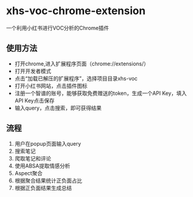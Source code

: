 # xhs-voc-chrome-extension
一个利用小红书进行VOC分析的Chrome插件

## 使用方法

- 打开chrome,进入扩展程序页面（chrome://extensions/）
- 打开开发者模式
- 点击“加载已解压的扩展程序”，选择项目目录xhs-voc
- 打开小红书网站，点击插件图标
- 注册一个智谱的账号，能够获取免费赠送的token，生成一个API Key，填入API Key点击保存
- 输入query，点击搜索，即可获得结果


## 流程

1. 用户在popup页面输入query
2. 搜索笔记
3. 爬取笔记和评论
4. 使用ABSA提取情感分析
5. Aspect聚合
6. 根据聚合结果统计正负面占比
7. 根据正负面结果生成总结